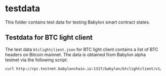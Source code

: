 # testdata

This folder contains test data for testing Babylon smart contract states.

## Testdata for BTC light client

The test data `btclightclient.json` for BTC light client contains a list of BTC headers on Bitcoin mainnet.
The data is obtained from Babylon alpha testnet via the following script:

```bash
curl http://rpc.testnet.babylonchain.io:1317/babylon/btclightclient/v1/mainchain | jq .headers > btclightclient.json
```